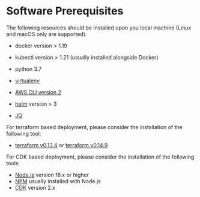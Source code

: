 # Software Prerequisites

The following resources should be installed upon you local machine (Linux and macOS only are supported).

* docker version > 1.19

* kubectl version > 1.21 (usually installed alongside Docker)

* python 3.7

* [virtualenv](https://pypi.org/project/virtualenv/)

* [AWS CLI version 2](https://docs.aws.amazon.com/cli/latest/userguide/install-cliv2.html)

* [helm](https://helm.sh/docs/helm/helm_install/) version > 3

* [JQ](https://stedolan.github.io/jq/)

For terraform based deployment, please consider the installation of the following tool:
* [terraform v0.13.4](https://releases.hashicorp.com/terraform/0.13.4/) or [terraform v0.14.9](https://releases.hashicorp.com/terraform/0.14.9/)

For CDK based deployment, please consider the installation of the following tools:
* [Node.js](https://nodejs.org/en/) version 16.x or higher
* [NPM](https://docs.npmjs.com/downloading-and-installing-node-js-and-npm) usually installed with Node.js
* [CDK](https://docs.aws.amazon.com/cdk/v2/guide/getting_started.html) version 2.x

